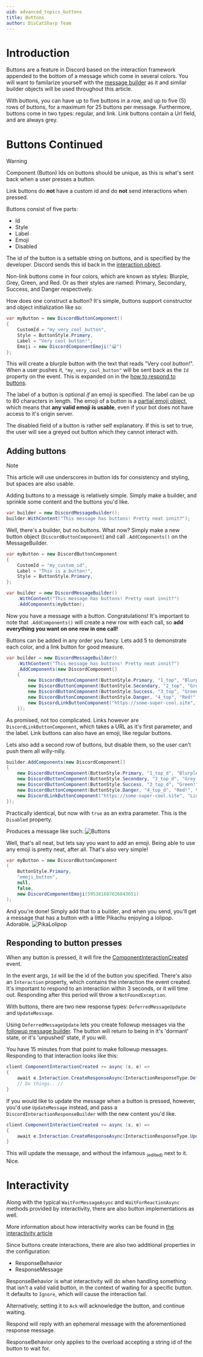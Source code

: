```yaml
---
uid: advanced_topics_buttons
title: Buttons
author: DisCatSharp Team
---
```


# Introduction

Buttons are a feature in Discord based on the interaction framework appended to the bottom of a message which come in several colors.
You will want to familarize yourself with the [message builder](xref:beyond_basics_messagebuilder) as it and similar builder objects will be used throughout this article.

With buttons, you can have up to five buttons in a row, and up to five (5) rows of buttons, for a maximum for 25 buttons per message.
Furthermore, buttons come in two types: regular, and link. Link buttons contain a Url field, and are always grey.

# Buttons Continued

> [!WARNING]
> Component (Button) Ids on buttons should be unique, as this is what's sent back when a user presses a button.
>
> Link buttons do **not** have a custom id and do **not** send interactions when pressed.

Buttons consist of five parts:
- Id
- Style
- Label
- Emoji
- Disabled

The id of the button is a settable string on buttons, and is specified by the developer. Discord sends this id back in the [interaction object](https://discord.dev/interactions/slash-commands#interaction).

Non-link buttons come in four colors, which are known as styles: Blurple, Grey, Green, and Red. Or as their styles are named: Primary, Secondary, Success, and Danger respectively.

How does one construct a button? It's simple, buttons support constructor and object initialization like so:

```cs
var myButton = new DiscordButtonComponent()
{
    CustomId = "my_very_cool_button",
    Style = ButtonStyle.Primary,
    Label = "Very cool button!",
    Emoji = new DiscordComponentEmoji("😀")
};
```

This will create a blurple button with the text that reads "Very cool button!". When a user pushes it, `"my_very_cool_button"` will be sent back as the `Id` property on the event. This is expanded on in the [how to respond to buttons](#responding-to-button-presses).

The label of a button is optional *if* an emoji is specified. The label can be up to 80 characters in length.
The emoji of a button is a [partial emoji object](https://discord.dev/interactions/message-components#component-object), which means that **any valid emoji is usable**, even if your bot does not have access to it's origin server.

The disabled field of a button is rather self explanatory. If this is set to true, the user will see a greyed out button which they cannot interact with.

## Adding buttons

> [!NOTE]
> This article will use underscores in button ids for consistency and styling, but spaces are also usable.

Adding buttons to a message is relatively simple. Simply make a builder, and sprinkle some content and the buttons you'd like.

```cs
var builder = new DiscordMessageBuilder();
builder.WithContent("This message has buttons! Pretty neat innit?");
```

Well, there's a builder, but no buttons. What now? Simply make a new button object (`DiscordButtonComponent`) and call `.AddComponents()` on the MessageBuilder.

```cs
var myButton = new DiscordButtonComponent
{
    CustomId = "my_custom_id",
    Label = "This is a button!",
    Style = ButtonStyle.Primary,
};

var builder = new DiscordMessageBuilder()
    .WithContent("This message has buttons! Pretty neat innit?")
    .AddComponents(myButton);
```
Now you have a message with a button. Congratulations! It's important to note that `.AddComponents()` will create a new row with each call, so **add everything you want on one row in one call!**

Buttons can be added in any order you fancy. Lets add 5 to demonstrate each color, and a link button for good measure.

```cs
var builder = new DiscordMessageBuilder()
    .WithContent("This message has buttons! Pretty neat innit?")
    .AddComponents(new DiscordComponent[]
    {
        new DiscordButtonComponent(ButtonStyle.Primary, "1_top", "Blurple!"),
        new DiscordButtonComponent(ButtonStyle.Secondary, "2_top", "Grey!"),
        new DiscordButtonComponent(ButtonStyle.Success, "3_top", "Green!"),
        new DiscordButtonComponent(ButtonStyle.Danger, "4_top", "Red!"),
        new DiscordLinkButtonComponent("https://some-super-cool.site", "Link!")
    });
```
As promised, not too complicated. Links however are `DiscordLinkButtonComponent`, which takes a URL as it's first parameter, and the label. Link buttons can also have an emoji, like regular buttons.

Lets also add a second row of buttons, but disable them, so the user can't push them all willy-nilly.

```cs
builder.AddComponents(new DiscordComponent[]
{
    new DiscordButtonComponent(ButtonStyle.Primary, "1_top_d", "Blurple!", true),
    new DiscordButtonComponent(ButtonStyle.Secondary, "2_top_d", "Grey!", true),
    new DiscordButtonComponent(ButtonStyle.Success, "3_top_d", "Green!", true),
    new DiscordButtonComponent(ButtonStyle.Danger, "4_top_d", "Red!", true),
    new DiscordLinkButtonComponent("https://some-super-cool.site", "Link!", true)
});
```
Practically identical, but now with `true` as an extra parameter. This is the `Disabled` property.

Produces a message like such: ![Buttons](/images/advanced_topics_buttons_01.png)

Well, that's all neat, but lets say you want to add an emoji. Being able to use any emoji is pretty neat, after all. That's also very simple!

```cs
var myButton = new DiscordButtonComponent
(
    ButtonStyle.Primary,
    "emoji_button",
    null,
    false,
    new DiscordComponentEmoji(595381687026843651)
);
```
And you're done! Simply add that to a builder, and when you send, you'll get a message that has a button with a little Pikachu enjoying a lolipop. Adorable. ![PikaLolipop](/images/advanced_topics_buttons_02.png)


## Responding to button presses

When any button is pressed, it will fire the [ComponentInteractionCreated](xref:DisCatSharp.DiscordClient#DisCatSharp_DiscordClient_ComponentInteractionCreated) event.

In the event args, `Id` will be the id of the button you specified. There's also an `Interaction` property, which contains the interaction the event created. It's important to respond to an interaction within 3 seconds, or it will time out. Responding after this period will throw a `NotFoundException`.

With buttons, there are two new response types: `DeferredMessageUpdate` and `UpdateMessage`.

Using `DeferredMessageUpdate` lets you create followup messages via the [followup message builder](xref:DisCatSharp.Entities.DiscordFollowupMessageBuilder). The button will return to being in it's 'dormant' state, or it's 'unpushed' state, if you will.

You have 15 minutes from that point to make followup messages. Responding to that interaction looks like this:

```cs
client.ComponentInteractionCreated += async (s, e) =>
{
    await e.Interaction.CreateResponseAsync(InteractionResponseType.DeferredMessageUpdate);
    // Do things.. //
}
```

If you would like to update the message when a button is pressed, however, you'd use `UpdateMessage` instead, and pass a `DiscordInteractionResponseBuilder` with the new content you'd like.

```cs
client.ComponentInteractionCreated += async (s, e) =>
{
    await e.Interaction.CreateResponseAsync(InteractionResponseType.UpdateMessage, new DiscordInteractionResponseBuilder().WithContent("No more buttons for you >:)"));
}
```
This will update the message, and without the infamous <sub>(edited)</sub> next to it. Nice.


# Interactivity

Along with the typical `WaitForMessageAsync` and `WaitForReactionAsync` methods provided by interactivity, there are also button implementations as well.

More information about how interactivity works can be found in [the interactivity article](xref:modules_interactivity)

Since buttons create interactions, there are also two additional properties in the configuration:
- ResponseBehavior
- ResponseMessage

ResponseBehavior is what interactivity will do when handling something that isn't a valid valid button, in the context of waiting for a specific button. It defaults to `Ignore`, which will cause the interaction fail.

Alternatively, setting it to `Ack` will acknowledge the button, and continue waiting.

Respond will reply with an ephemeral message with the aforementioned response message.

ResponseBehavior only applies to the overload accepting a string id of the button to wait for.
